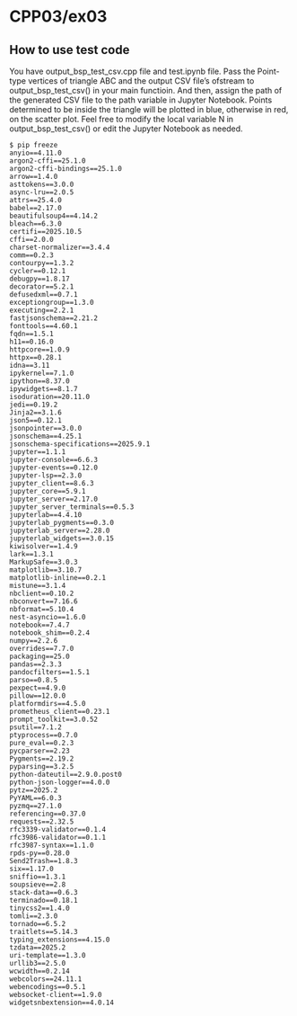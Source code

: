 # CPP03/ex03

## How to use test code
You have output_bsp_test_csv.cpp file and test.ipynb file.
Pass the Point-type vertices of triangle ABC and the output CSV file’s ofstream to output_bsp_test_csv() in your main functioin.
And then, assign the path of the generated CSV file to the path variable in Jupyter Notebook.
Points determined to be inside the triangle will be plotted in blue, otherwise in red, on the scatter plot.
Feel free to modify the local variable N in output_bsp_test_csv() or edit the Jupyter Notebook as needed.
```
$ pip freeze
anyio==4.11.0
argon2-cffi==25.1.0
argon2-cffi-bindings==25.1.0
arrow==1.4.0
asttokens==3.0.0
async-lru==2.0.5
attrs==25.4.0
babel==2.17.0
beautifulsoup4==4.14.2
bleach==6.3.0
certifi==2025.10.5
cffi==2.0.0
charset-normalizer==3.4.4
comm==0.2.3
contourpy==1.3.2
cycler==0.12.1
debugpy==1.8.17
decorator==5.2.1
defusedxml==0.7.1
exceptiongroup==1.3.0
executing==2.2.1
fastjsonschema==2.21.2
fonttools==4.60.1
fqdn==1.5.1
h11==0.16.0
httpcore==1.0.9
httpx==0.28.1
idna==3.11
ipykernel==7.1.0
ipython==8.37.0
ipywidgets==8.1.7
isoduration==20.11.0
jedi==0.19.2
Jinja2==3.1.6
json5==0.12.1
jsonpointer==3.0.0
jsonschema==4.25.1
jsonschema-specifications==2025.9.1
jupyter==1.1.1
jupyter-console==6.6.3
jupyter-events==0.12.0
jupyter-lsp==2.3.0
jupyter_client==8.6.3
jupyter_core==5.9.1
jupyter_server==2.17.0
jupyter_server_terminals==0.5.3
jupyterlab==4.4.10
jupyterlab_pygments==0.3.0
jupyterlab_server==2.28.0
jupyterlab_widgets==3.0.15
kiwisolver==1.4.9
lark==1.3.1
MarkupSafe==3.0.3
matplotlib==3.10.7
matplotlib-inline==0.2.1
mistune==3.1.4
nbclient==0.10.2
nbconvert==7.16.6
nbformat==5.10.4
nest-asyncio==1.6.0
notebook==7.4.7
notebook_shim==0.2.4
numpy==2.2.6
overrides==7.7.0
packaging==25.0
pandas==2.3.3
pandocfilters==1.5.1
parso==0.8.5
pexpect==4.9.0
pillow==12.0.0
platformdirs==4.5.0
prometheus_client==0.23.1
prompt_toolkit==3.0.52
psutil==7.1.2
ptyprocess==0.7.0
pure_eval==0.2.3
pycparser==2.23
Pygments==2.19.2
pyparsing==3.2.5
python-dateutil==2.9.0.post0
python-json-logger==4.0.0
pytz==2025.2
PyYAML==6.0.3
pyzmq==27.1.0
referencing==0.37.0
requests==2.32.5
rfc3339-validator==0.1.4
rfc3986-validator==0.1.1
rfc3987-syntax==1.1.0
rpds-py==0.28.0
Send2Trash==1.8.3
six==1.17.0
sniffio==1.3.1
soupsieve==2.8
stack-data==0.6.3
terminado==0.18.1
tinycss2==1.4.0
tomli==2.3.0
tornado==6.5.2
traitlets==5.14.3
typing_extensions==4.15.0
tzdata==2025.2
uri-template==1.3.0
urllib3==2.5.0
wcwidth==0.2.14
webcolors==24.11.1
webencodings==0.5.1
websocket-client==1.9.0
widgetsnbextension==4.0.14
```